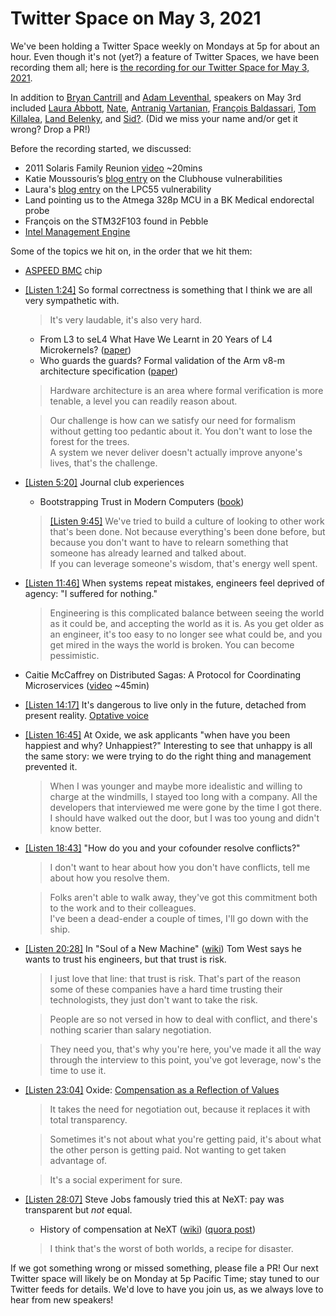 # Twitter Space on May 3, 2021

We've been holding a Twitter Space weekly on Mondays at 5p for about an hour.
Even though it's not (yet?) a feature of Twitter Spaces, we have been
recording them all; here is
[the recording for our Twitter Space for May 3, 2021](https://youtu.be/h-WSU3kiXVg).

In addition to
[Bryan Cantrill](https://twitter.com/bcantrill) and
[Adam Leventhal](https://twitter.com/ahl),
speakers on May 3rd included
[Laura Abbott](https://twitter.com/openlabbott),
[Nate](https://twitter.com/perlhack),
[Antranig Vartanian](https://twitter.com/antranigv),
[François Baldassari](https://twitter.com/baldassarifr),
[Tom Killalea](https://twitter.com/tomk_),
[Land Belenky](https://twitter.com/LBelenky),
and [Sid?]().
(Did we miss your name and/or get it wrong? Drop a PR!)

Before the recording started, we discussed:

- 2011 Solaris Family Reunion [video](https://www.youtube.com/watch?v=g0591H_kHwo) ~20mins
- Katie Moussouris’s [blog entry][km-vul] on the Clubhouse vulnerabilities
- Laura's [blog entry][lcp55] on the LPC55 vulnerability
- Land pointing us to the Atmega 328p MCU in a BK Medical endorectal probe
- François on the STM32F103 found in Pebble
- [Intel Management Engine](https://en.wikipedia.org/wiki/Intel_Management_Engine)

Some of the topics we hit on, in the order that we hit them:

- [ASPEED BMC](http://www.aspeedtech.com/server_ast1050/) chip
- [[Listen 1:24]](https://youtu.be/h-WSU3kiXVg?t=84)
  So formal correctness is something that I think we are all very sympathetic with.
  > It's very laudable, it's also very hard.
  - From L3 to seL4 What Have We Learnt in 20 Years of L4 Microkernels?
    ([paper][l3-to-sel4])
  - Who guards the guards? Formal validation of the Arm v8-m architecture specification
    ([paper][who-guards])
  > Hardware architecture is an area where formal verification is more tenable,
  > a level you can readily reason about.
  
  > Our challenge is how can we satisfy our need for formalism without getting too
  > pedantic about it.
  > You don't want to lose the forest for the trees. \
  > A system we never deliver doesn't actually improve anyone's lives, that's the challenge.
- [[Listen 5:20]](https://youtu.be/h-WSU3kiXVg?t=320) Journal club experiences
  - Bootstrapping Trust in Modern Computers ([book][bootstrap-trust])
  > [[Listen 9:45]](https://youtu.be/h-WSU3kiXVg?t=585)
  > We've tried to build a culture of looking to other work that's been done.
  > Not because everything's been done before, but because you don't want to have to
  > relearn something that someone has already learned and talked about. \
  > If you can leverage someone's wisdom, that's energy well spent.
- [[Listen 11:46]](https://youtu.be/h-WSU3kiXVg?t=706)
  When systems repeat mistakes, engineers feel deprived of agency:
  "I suffered for nothing."
  > Engineering is this complicated balance between seeing the world as it could be,
  > and accepting the world as it is.
  > As you get older as an engineer, it's too easy to no longer see what could be,
  > and you get mired in the ways the world is broken. You can become pessimistic.
- Caitie McCaffrey on Distributed Sagas: A Protocol for Coordinating Microservices
  ([video][sagas] ~45min)
- [[Listen 14:17]](https://youtu.be/h-WSU3kiXVg?t=857)
  It's dangerous to live only in the future, detached from present reality.
  [Optative voice][optative]
- [[Listen 16:45]](https://youtu.be/h-WSU3kiXVg?t=1005)
  At Oxide, we ask applicants "when have you been happiest and why? Unhappiest?"
  Interesting to see that unhappy is all the same story:
  we were trying to do the right thing and management prevented it.
  > When I was younger and maybe more idealistic and willing to charge at the windmills,
  > I stayed too long with a company.
  > All the developers that interviewed me were gone by the time I got there.
  > I should have walked out the door, but I was too young and didn't know better.
- [[Listen 18:43]](https://youtu.be/h-WSU3kiXVg?t=1123)
  "How do you and your cofounder resolve conflicts?"
  > I don't want to hear about how you don't have conflicts, tell me about how you resolve them.
  
  > Folks aren't able to walk away, they've got
  > this commitment both to the work and to their colleagues. \
  > I've been a dead-ender a couple of times, I'll go down with the ship.
- [[Listen 20:28]](https://youtu.be/h-WSU3kiXVg?t=1228)
  In "Soul of a New Machine" ([wiki](https://en.wikipedia.org/wiki/The_Soul_of_a_New_Machine))
  Tom West says he wants to trust his engineers, but that trust is risk.
  > I just love that line: that trust is risk.
  > That's part of the reason some of these companies
  > have a hard time trusting their technologists,
  > they just don't want to take the risk.

  > People are so not versed in how to deal with conflict,
  > and there's nothing scarier than salary negotiation.

  > They need you, that's why you're here, you've made it all the way through the
  > interview to this point, you've got leverage, now's the time to use it.
- [[Listen 23:04]](https://youtu.be/h-WSU3kiXVg?t=1384)
  Oxide: [Compensation as a Reflection of Values][oxide-comp]
  > It takes the need for negotiation out,
  > because it replaces it with total transparency.
  
  > Sometimes it's not about what you're getting paid,
  > it's about what the other person is getting paid.
  > Not wanting to get taken advantage of.

  > It's a social experiment for sure.
- [[Listen 28:07]](https://youtu.be/h-WSU3kiXVg?t=1687)
  Steve Jobs famously tried this at NeXT: pay was transparent but _not_ equal.
  - History of compensation at NeXT ([wiki][next-wiki]) ([quora post][next-quora])
  > I think that's the worst of both worlds, a recipe for disaster.

If we got something wrong or missed something, please file a PR!
Our next Twitter space will likely be on Monday at 5p Pacific Time; stay tuned
to our Twitter feeds for details.  We'd love to have you join us, as we
always love to hear from new speakers!

[km-vul]: https://www.lutasecurity.com/post/new-clubhouse-security-vulnerabilities-could-happen-to-any-growing-unicorn
[l3-to-sel4]: https://dl.acm.org/doi/10.1145/2517349.2522720
[who-guards]: https://dl.acm.org/doi/10.1145/3133912
[sagas]: https://www.youtube.com/watch?v=0UTOLRTwOX0
[bootstrap-trust]: https://www.andrew.cmu.edu/user/bparno/papers/BootstrappingTrustBook.pdf
[lcp55]: https://oxide.computer/blog/lpc55
[optative]: https://en.wikipedia.org/wiki/Optative_(Ancient_Greek)
[oxide-comp]: https://oxide.computer/blog/compensation-as-a-reflection-of-values
[next-wiki]: https://en.wikipedia.org/wiki/NeXT#Corporate_culture_and_community
[next-quora]: https://www.quora.com/How-did-Steve-Jobss-experiment-of-publicizing-all-NeXT-employees-salaries-and-having-only-two-pay-grades-fare
